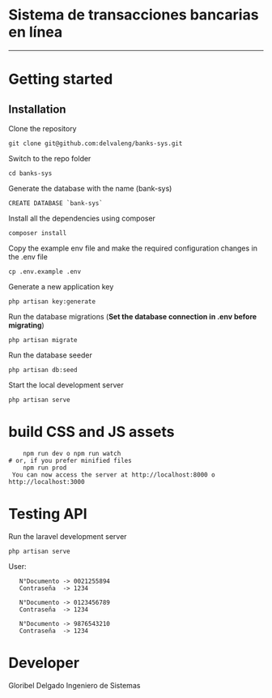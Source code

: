 # Sistema de transacciones bancarias en línea

----------

# Getting started

## Installation

Clone the repository

    git clone git@github.com:delvaleng/banks-sys.git

Switch to the repo folder

    cd banks-sys

Generate the database with the name (bank-sys)

    CREATE DATABASE `bank-sys`
    
Install all the dependencies using composer

    composer install

Copy the example env file and make the required configuration changes in the .env file

    cp .env.example .env

Generate a new application key

    php artisan key:generate

Run the database migrations (**Set the database connection in .env before migrating**)

    php artisan migrate
    
Run the database seeder 

    php artisan db:seed

Start the local development server

    php artisan serve


   # build CSS and JS assets
        npm run dev o npm run watch
    # or, if you prefer minified files
        npm run prod
     You can now access the server at http://localhost:8000 o http://localhost:3000
     
     
# Testing API

Run the laravel development server

    php artisan serve

User: 

       N°Documento -> 0021255894
       Contraseña  -> 1234
       
       N°Documento -> 0123456789
       Contraseña  -> 1234
       
       N°Documento -> 9876543210
       Contraseña  -> 1234

# Developer

Gloribel Delgado
Ingeniero de Sistemas



